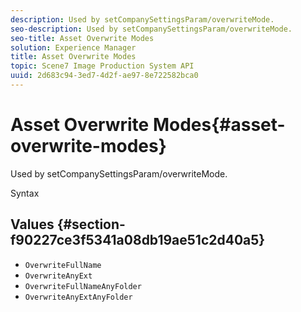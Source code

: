 ```yaml
---
description: Used by setCompanySettingsParam/overwriteMode.
seo-description: Used by setCompanySettingsParam/overwriteMode.
seo-title: Asset Overwrite Modes
solution: Experience Manager
title: Asset Overwrite Modes
topic: Scene7 Image Production System API
uuid: 2d683c94-3ed7-4d2f-ae97-8e722582bca0
---
```


# Asset Overwrite Modes{#asset-overwrite-modes}

Used by setCompanySettingsParam/overwriteMode.

 Syntax 

## Values {#section-f90227ce3f5341a08db19ae51c2d40a5}

* `OverwriteFullName` 
* `OverwriteAnyExt` 
* `OverwriteFullNameAnyFolder` 
* `OverwriteAnyExtAnyFolder`

